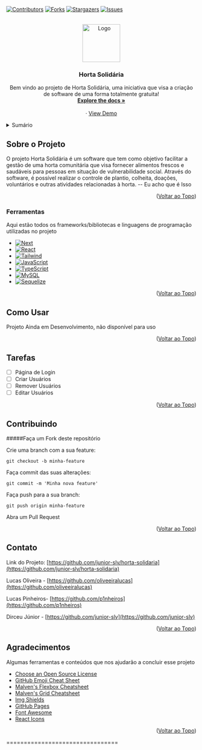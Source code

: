 <a name="readme-top" id="readme-top"></a>

<!-- Concluído -->
[![Contributors][contributors-shield]][contributors-url]
[![Forks][forks-shield]][forks-url]
[![Stargazers][stars-shield]][stars-url]
[![Issues][issues-shield]][issues-url]


<!-- Concluído -->
<!-- PROJECT LOGO -->
<br />
<div align="center">
    <img src="https://cdn.v2v.net/1200x0/filters:still():format(jpeg):quality(80):fill(white,true)/ce1cb555-0410-4af3-b24a-46f4c10f9469.jpg?v=63718078157" alt="Logo" width="100" height="100">
  </a>

  <h3 align="center">Horta Solidária</h3>

  <p align="center">
    Bem vindo ao projeto de Horta Solidária, uma iniciativa que visa a criação de software de uma forma totalmente gratuita!
    <br />
    <a href="https://github.com/othneildrew/Best-README-Template"><strong>Explore the docs »</strong></a>
    <br />
    <br />
    ·
    <a href="https://github.com/junior-slv/horta-solidaria">View Demo</a>
  </p>
</div>

<!-- Concluído -->
<!-- TABLE OF CONTENTS -->
<details>
  <summary>Sumário</summary>
  <ol>
    <li>
      <a href="#Sobre-o-Projeto">Sobre o Projeto</a>
      <ul>
        <li><a href="#Ferramentas">Ferramentas</a></li>
      </ul>
    </li>
    <li>
      <a href="#getting-started">Utilizando o Projeto</a>
    </li>
    <li><a href="#usage">Como Usar</a></li>
    <li><a href="#roadmap">Roadmap</a></li>
    <li><a href="#contributing">Contribuidores</a></li>
    <li><a href="#contact">Contato</a></li>
    <li><a href="#acknowledgments">Agradecimentos</a></li>
  </ol>
</details>


<!-- ABOUT THE PROJECT -->
<p id="Sobre-o-Projeto"></>

## Sobre o Projeto

O projeto Horta Solidária é um software que tem como objetivo facilitar a gestão de uma horta comunitária que visa fornecer alimentos frescos e saudáveis para pessoas em situação de vulnerabilidade social. Através do software, é possível realizar o controle de plantio, colheita, doações, voluntários e outras atividades relacionadas à horta.
-- Eu acho que é Isso

<p align="right">(<a href="#readme-top">Voltar ao Topo</a>)</p>

<!-- FERRAMENTAS -->
<p id="Ferramentas"></>

### Ferramentas

Aqui estão todos os frameworks/bibliotecas e linguagens de programação utilizadas no projeto

* [![Next][Next.js]][Next-url]
* [![React][React.js]][React-url]
* [![Tailwind][Tailwind.js]][Tailwind-url]
* [![JavaScript][JavaScript.js]][JavaScript-url]
* [![TypeScript][TypeScript.js]][TypeScript-url]
* [![MySQL][MySQL.js]][MySQL-url]
* [![Sequelize][Sequelize.js]][Sequelize-url]

<p align="right">(<a href="#readme-top">Voltar ao Topo</a>)</p>

<p id="usage"></p>

<!-- USAGE EXAMPLES -->
## Como Usar

Projeto Ainda em Desenvolvimento, não disponível para uso

<p align="right">(<a href="#readme-top">Voltar ao Topo</a>)</p>


<p id="roadmap"></p>

<!-- ROADMAP -->
## Tarefas

- [ ] Página de Login
- [ ] Criar Usuários
- [ ] Remover Usuários
- [ ] Editar Usuários 

<p align="right">(<a href="#readme-top">Voltar ao Topo</a>)</p>


<p id="contributing"></p>

<!-- CONTRIBUTING -->
## Contribuindo

#####Faça um Fork deste repositório

Crie uma branch com a sua feature: 
```
git checkout -b minha-feature
```
Faça commit das suas alterações: 
```
git commit -m 'Minha nova feature'
```
Faça push para a sua branch: 
```
git push origin minha-feature
```
Abra um Pull Request
<p align="right">(<a href="#readme-top">Voltar ao Topo</a>)</p>

<p id="contact"></>
<!-- CONTACT -->

## Contato

Link do Projeto: [https://github.com/junior-slv/horta-solidaria](https://github.com/junior-slv/horta-solidaria)

Lucas Oliveira - [https://github.com/oliveeiralucas](https://github.com/oliveeiralucas)

Lucas Pinheiros- [https://github.com/p1nheiros](https://github.com/p1nheiros)

Dirceu Júnior - [https://github.com/junior-slv](https://github.com/junior-slv)

<p align="right">(<a href="#readme-top">Voltar ao Topo</a>)</p>


<p id="acknowledgements"></>
<!-- ACKNOWLEDGMENTS -->

## Agradecimentos

Algumas ferramentas e conteúdos que nos ajudarão a concluir esse projeto

* [Choose an Open Source License](https://choosealicense.com)
* [GitHub Emoji Cheat Sheet](https://www.webpagefx.com/tools/emoji-cheat-sheet)
* [Malven's Flexbox Cheatsheet](https://flexbox.malven.co/)
* [Malven's Grid Cheatsheet](https://grid.malven.co/)
* [Img Shields](https://shields.io)
* [GitHub Pages](https://pages.github.com)
* [Font Awesome](https://fontawesome.com)
* [React Icons](https://react-icons.github.io/react-icons/search)

<p align="right">(<a href="#readme-top">Voltar ao Topo</a>)</p>



<!-- MARKDOWN LINKS & IMAGES -->
[contributors-shield]: https://img.shields.io/github/contributors/junior-slv/horta-solidaria.svg?style=for-the-badge
[contributors-url]: https://github.com/junior-slv/horta-solidaria/graphs/contributors
[forks-shield]: https://img.shields.io/github/forks/junior-slv/horta-solidaria.svg?style=for-the-badge
[forks-url]: https://github.com/junior-slv/horta-solidaria/network/members
[stars-shield]: https://img.shields.io/github/stars/junior-slv/horta-solidaria.svg?style=for-the-badge
[stars-url]: https://github.com/junior-slv/horta-solidaria/stargazers
[issues-shield]: https://img.shields.io/github/issues/junior-slv/horta-solidaria.svg?style=for-the-badge
[issues-url]: https://github.com/junior-slv/horta-solidaria/issues
[Next.js]: https://img.shields.io/badge/next.js-000000?style=for-the-badge&logo=nextdotjs&logoColor=white
[Next-url]: https://nextjs.org/
[React.js]: https://img.shields.io/badge/React-20232A?style=for-the-badge&logo=react&logoColor=61DAFB
[React-url]: https://reactjs.org/
[JavaScript.js]: https://img.shields.io/badge/JavaScript-F7DF1E?style=for-the-badge&logo=javascript&logoColor=black
[JavaScript-url]: https://developer.mozilla.org/pt-BR/docs/Web/JavaScript
[TypeScript.js]: https://img.shields.io/badge/TypeScript-007ACC?style=for-the-badge&logo=typescript&logoColor=white
[TypeScript-url]: https://www.typescriptlang.org/
[Tailwind.js]: https://img.shields.io/badge/Tailwind_CSS-38B2AC?style=for-the-badge&logo=tailwind-css&logoColor=white
[Tailwind-url]: https://tailwindcss.com/
[MySQL.js]: https://img.shields.io/badge/MySQL-4479A1?style=for-the-badge&logo=mysql&logoColor=white
[MySQL-url]: https://www.mysql.com/
[Sequelize.js]: https://img.shields.io/badge/Sequelize-52B0E7?style=for-the-badge&logo=sequelize&logoColor=white
[Sequelize-url]: https://sequelize.org/
================================
